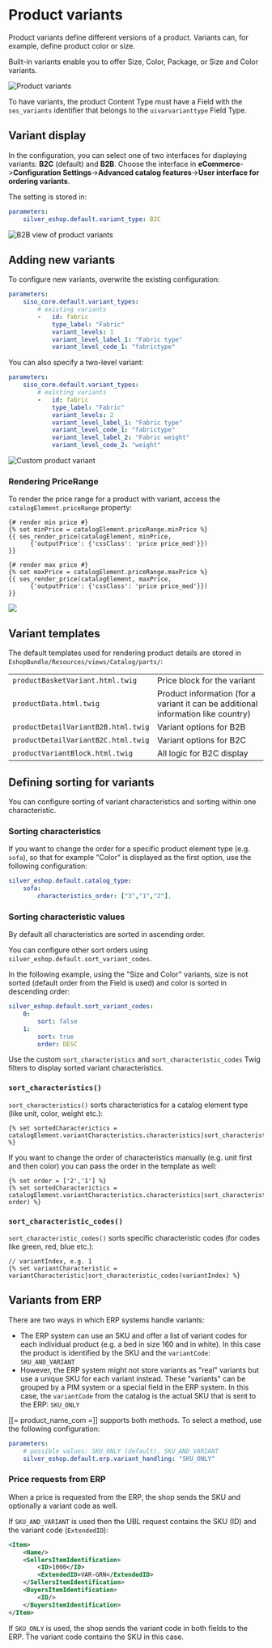 # Product variants

Product variants define different versions of a product.
Variants can, for example, define product color or size.

Built-in variants enable you to offer Size, Color, Package, or Size and Color variants.

![Product variants](../../img/catalog_product_variants.png)

To have variants, the product Content Type must have a Field with the `ses_variants` identifier that belongs to the `uivarvarianttype` Field Type. 

## Variant display

In the configuration, you can select one of two interfaces for displaying variants:
**B2C** (default) and **B2B**.
Choose the interface in **eCommerce**->**Configuration Settings**->**Advanced catalog features**->**User interface for ordering variants**.

The setting is stored in:

``` yaml
parameters:
    silver_eshop.default.variant_type: B2C
```

![B2B view of product variants](../../img/catalog_product_variants_b2b.png)

## Adding new variants

To configure new variants, overwrite the existing configuration:

``` yaml
parameters:
    siso_core.default.variant_types:
        # existing variants
        -   id: fabric
            type_label: "Fabric"
            variant_levels: 1
            variant_level_label_1: "Fabric type"
            variant_level_code_1: "fabrictype"
```

You can also specify a two-level variant:

``` yaml
parameters:
    siso_core.default.variant_types:
        # existing variants
        -   id: fabric
            type_label: "Fabric"
            variant_levels: 2
            variant_level_label_1: "Fabric type"
            variant_level_code_1: "fabrictype"
            variant_level_label_2: "Fabric weight"
            variant_level_code_2: "weight"
```

![Custom product variant](../../img/catalog_custom_variant.png)



### Rendering PriceRange

To render the price range for a product with variant, access the `catalogElement.priceRange` property:

``` html+twig
{# render min price #}
{% set minPrice = catalogElement.priceRange.minPrice %}
{{ ses_render_price(catalogElement, minPrice,
      {'outputPrice': {'cssClass': 'price price_med'}})
}}

{# render max price #}
{% set maxPrice = catalogElement.priceRange.maxPrice %}
{{ ses_render_price(catalogElement, maxPrice,
      {'outputPrice': {'cssClass': 'price price_med'}})
}}
```

![](../../img/product_variants.png)

## Variant templates

The default templates used for rendering product details are stored in
`EshopBundle/Resources/views/Catalog/parts/`:

|||
|----|----|
|`productBasketVariant.html.twig`| Price block for the variant|
|`productData.html.twig`| Product information (for a variant it can be additional information like country)|
|`productDetailVariantB2B.html.twig`| Variant options for B2B|
|`productDetailVariantB2C.html.twig`| Variant options for B2C|
|`productVariantBlock.html.twig`| All logic for B2C display|

## Defining sorting for variants

You can configure sorting of variant characteristics and sorting within one characteristic.

### Sorting characteristics

If you want to change the order for a specific product element type (e.g. `sofa`),
so that for example "Color" is displayed as the first option, use the following configuration:

``` yaml
silver_eshop.default.catalog_type:
    sofa:
        characteristics_order: ["3","1","2"],
```

### Sorting characteristic values

By default all characteristics are sorted in ascending order. 

You can configure other sort orders using `silver_eshop.default.sort_variant_codes`.

In the following example, using the "Size and Color" variants,
size is not sorted (default order from the Field is used)
and color is sorted in descending order:

``` yaml
silver_eshop.default.sort_variant_codes:
    0:
        sort: false
    1:
        sort: true
        order: DESC
```

Use the custom `sort_characteristics` and `sort_characteristic_codes` Twig filters
to display sorted variant characteristics.

### `sort_characteristics()`

`sort_characteristics()` sorts characteristics for a catalog element type (like unit, color, weight etc.):

``` html+twig
{% set sortedCharacterictics = catalogElement.variantCharacteristics.characteristics|sort_characteristics(catalogElement.type) %}
```

If you want to change the order of characteristics manually (e.g. unit first and then color) you can pass the order in the template as well:

``` html+twig
{% set order = ['2','1'] %}
{% set sortedCharacterictics = catalogElement.variantCharacteristics.characteristics|sort_characteristics(catalogElement, order) %}
```

### `sort_characteristic_codes()`

`sort_characteristic_codes()` sorts specific characteristic codes (for codes like green, red, blue etc.):

``` html+twig
// variantIndex, e.g. 1
{% set variantCharacteristic = variantCharacteristic|sort_characteristic_codes(variantIndex) %}
```

## Variants from ERP

There are two ways in which ERP systems handle variants:

- The ERP system can use an SKU and offer a list of variant codes for each individual product (e.g. a bed in size 160 and in white). 
In this case the product is identified by the SKU and the `variantCode`: `SKU_AND_VARIANT`
- However, the ERP system might not store variants as "real" variants but use a unique SKU for each variant instead. 
These "variants" can be grouped by a PIM system or a special field in the ERP system. 
In this case, the `variantCode` from the catalog is the actual SKU that is sent to the ERP: `SKU_ONLY`

[[= product_name_com =]] supports both methods. 
To select a method, use the following configuration:

``` yaml
parameters: 
    # possible values: SKU_ONLY (default), SKU_AND_VARIANT
    silver_eshop.default.erp.variant_handling: "SKU_ONLY"
```

### Price requests from ERP

When a price is requested from the ERP, the shop sends the SKU and optionally a variant code as well.

If `SKU_AND_VARIANT` is used then the UBL request contains the SKU (ID) and the variant code (`ExtendedID`):

``` xml
<Item>
    <Name/>
    <SellersItemIdentification>
        <ID>1000</ID>
        <ExtendedID>VAR-GRN</ExtendedID>
    </SellersItemIdentification>
    <BuyersItemIdentification>
        <ID/>
    </BuyersItemIdentification>
</Item>
```

If `SKU_ONLY` is used, the shop sends the variant code in both fields to the ERP. 
The variant code contains the SKU in this case. 
